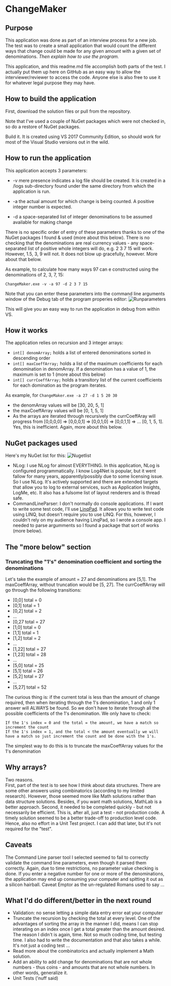 # ChangeMaker

## Purpose
This application was done as part of an interview process for a new job. The test was to create a small application that would count the different ways that change could be made for any given amount with a given set of denominations. *Then explain how to use the program.*

This application, and this readme.md file accomplish both parts of the test. I actually put them up here on GitHub as an easy way to allow the interviewer/reviewer to access the code. Anyone else is also free to use it for whatever legal purpose they may have.

## How to build the application
First, download the solution files or pull from the repository.

Note that I've used a couple of NuGet packages which were not checked in, so do a restore of NuGet packages.

Build it. It is created using VS 2017 Community Edition, so should work for most of the Visual Studio versions out in the wild.

## How to run the application
This application accepts 3 parameters:
* -v mere presence indicates a log file should be created. It is created in a /logs sub-directory found under the same directory from which the application is run.
* -a the actual amount for which change is being counted. A positive integer number is expected.

* -d a space-separated list of integer denominations to be assumed available for making change

There is no specific order of entry of these parameters thanks to one of the NuGet packages I found & used (more about this below).
There is no checking that the denominations are real currency values - any space-separated list of positive whole integers will do, e.g. 2 3 7 15 will work. However, 1.5, 3, 9 will not. It does not blow up gracefully, however. More about that below.

As example, to calculate how many ways 97 can e constructed using the denominations of 2, 3, 7, 15:

```ChangeMaker.exe -v -a 97 -d 2 3 7 15```

Note that you can enter these parameters into the command line arguments window of the Debug tab of the program properies editor:
![Runparameters](ChangeMaker/runparameters.bmp)

This will give you an easy way to run the application in debug from within VS.

## How it works
The application relies on recursion and 3 integer arrays:
*  ```int[] denomArray;``` holds a list of entered denominations sorted in descending order
* ```int[] maxCoeffArray;``` holds a list of the maximum coefficients for each denomination in denomArray. If a denomination has a value of 1, the maximum is set to 1 (more about this below)
* ```int[] currCoeffArray;``` holds a transitory list of the current coefficients for  each domination as the program iterates.

As example, for
```ChangeMaker.exe -a 27 -d 1 5 20 30``` 
* the denomArray values will be [30, 20, 5, 1]  
* the maxCoeffArray values will be [0, 1, 5, 1]  
* As the arrays are iterated through recursively the currCoeffAray will progress from [0,0,0,0] => [0,0,0,1] => [0,0,1,0] => [0,0,1,1] => ... [0, 1, 5, 1]. Yes, this is inefficient. Again, more about this below.

## NuGet packages used
Here's my NuGet list for this:
![Nugetlist](ChangeMaker/nugetlist.bmp)

* NLog: I use NLog for almost EVERYTHING. In this application, NLog is configured programmatically. I know Log4Net is popular, but it went fallow for many years, apparently/possibly due to some licensing issue. So I use NLog. It's actively supported and there are extended targets that allow you to log to external services, such as Application Insights, LogMe, etc. It also has a fulsome list of layout renderers and is thread safe.
* CommandLineParser: I don't normally do console applications. If I want to write some test code, I'll use [LinqPad](http://www.linqpad.net/). It allows you to write test code using LINQ, but doesn't require you to use LINQ. For this, however, I couldn't rely on my audience having LinqPad, so I wrote a console app. I needed to parse argumments so I found a package that sort of works (more below). 

## The "more below" section
### Truncating the "1's" denomination coefficient and sorting the denominations
Let's take the example of amount = 27 and denominations are [5,1]. The maxCoeffArray, without truncation would be [5, 27]. The currCoeffArray will go through the following transitions:
* [0,0] total =  0
* [0,1] total = 1
* [0,2] total = 2
* ...
* [0,27 total = 27
* [1,0] total =  0
* [1,1] total = 1
* [1,2] total = 2
* ...
* [1,22] total = 27
* [1,23] total = 28
* ...
* [5,0] total = 25
* [5,1] total = 26
* [5,2] total = 27
* ...
* [5,27] total = 52

The curious thing is:
if the current total is less than the amount of change required, then when iterating through the 1's denomination, 1 and only 1 answer will ALWAYS be found. So we don't have to iterate through all the possible coefficients of the 1's denomination. We only have to check:

	If the 1's index = 0 and the total = the amount, we have a match so increment the count
	If the 1's index = 1, and the total < the amount eventually we will have a match so just increment the count and be done with the 1's.

The simplest way to do this is to truncate the maxCoeffArray values for the 1's denomination

## Why arrays?
Two reasons.  
First, part of the test is to see how I think about data structures. There are some other answers using combinatorics (according to my limited research). However, those seemed more like Math solutions rather than data structure solutions. Besides, if you want math solutions, MathLab is a better approach.
Second, it needed to be completed quickly - but not necessarily be efficient. This is, after all, just a test - not production code. A timely solution seemed to be a better trade-off to production level code. Hence, also no effort in a Unit Test project. I can add that later, but it's not required for the "test".

## Caveats
The Command Line parser tool I selected seemed to fail to correctly validate the command line parameters, even though it parsed them correctly. Again, due to time restrictions, no parameter value checking is done. If you enter a negative number for one or more of the denominations, the application may end up consuming your computer and spitting it out as a silicon hairball. Caveat Emptor as the un-regulated Romans used to say ...

## What I'd do different/better in the next round
* Validation: no sense letting a simple data entry error eat your computer
* Truncate the recursion by checking the total at every level. One of the advantages of sorting the array in the manner I did, means I can stop interating on an index once I get a total greater than the amount desired. The reason I didn't is again, time. Not so much coding time, but testing time. I also had to write the documentation and that also takes a while. It's not just a coding test ...
*  Read more about the combinatorics and actually implement a Math solution.
*  Add an ability to add change for denominations that are not whole numbers - thus coins - and amounts that are not whole numbers. In other words, generalize it.
* Unit Tests ('nuff said)









 